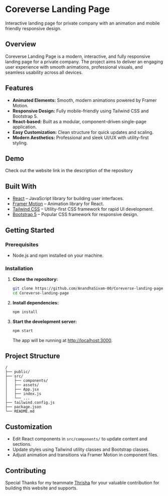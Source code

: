 
# Coreverse Landing Page

Interactive landing page for private company with an animation and mobile friendly responsive design.

## Overview

Coreverse Landing Page is a modern, interactive, and fully responsive landing page for a private company. The project aims to deliver an engaging user experience with smooth animations, professional visuals, and seamless usability across all devices.

## Features

- **Animated Elements:** Smooth, modern animations powered by Framer Motion.
- **Responsive Design:** Fully mobile-friendly using Tailwind CSS and Bootstrap 5.
- **React-based:** Built as a modular, component-driven single-page application.
- **Easy Customization:** Clean structure for quick updates and scaling.
- **Modern Aesthetics:** Professional and sleek UI/UX with utility-first styling.

## Demo

Check out the website link in the description of the repository

## Built With

- [React](https://react.dev/) – JavaScript library for building user interfaces.
- [Framer Motion](https://www.framer.com/motion/) – Animation library for React.
- [Tailwind CSS](https://tailwindcss.com/) – Utility-first CSS framework for rapid UI development.
- [Bootstrap 5](https://getbootstrap.com/docs/5.0/getting-started/introduction/) – Popular CSS framework for responsive design.

## Getting Started

### Prerequisites

- Node.js and npm installed on your machine.

### Installation

1. **Clone the repository:**
   ```bash
   git clone https://github.com/AnandhaSivam-00/Coreverse-landing-page.git
   cd Coreverse-landing-page
   ```

2. **Install dependencies:**
   ```bash
   npm install
   ```

3. **Start the development server:**
   ```bash
   npm start
   ```
   The app will be running at [http://localhost:3000](http://localhost:3000).

## Project Structure

```
/
├── public/
├── src/
│   ├── components/
│   ├── assets/
│   ├── App.jsx
│   ├── index.js
│   └── ...
├── tailwind.config.js
├── package.json
└── README.md
```

## Customization

- Edit React components in `src/components/` to update content and sections.
- Update styles using Tailwind utility classes and Bootstrap classes.
- Adjust animation and transitions via Framer Motion in component files.

## Contributing

Special Thanks for my teammate [Thrisha](https://github.com/Thrishasuresh) for your valuable contribution for building this website and supports.
